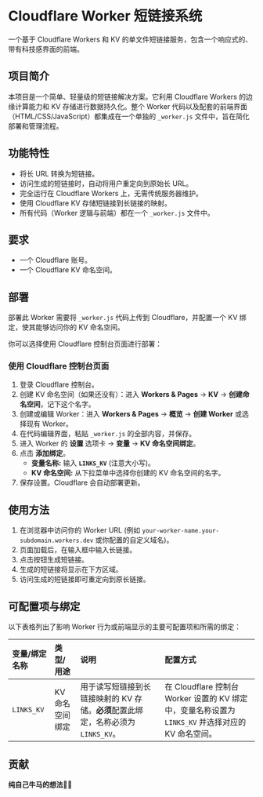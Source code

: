 # Cloudflare Worker 短链接系统

一个基于 Cloudflare Workers 和 KV 的单文件短链接服务，包含一个响应式的、带有科技感界面的前端。

## 项目简介

本项目是一个简单、轻量级的短链接解决方案。它利用 Cloudflare Workers 的边缘计算能力和 KV 存储进行数据持久化。整个 Worker 代码以及配套的前端界面（HTML/CSS/JavaScript）都集成在一个单独的 `_worker.js` 文件中，旨在简化部署和管理流程。

## 功能特性

* 将长 URL 转换为短链接。
* 访问生成的短链接时，自动将用户重定向到原始长 URL。
* 完全运行在 Cloudflare Workers 上，无需传统服务器维护。
* 使用 Cloudflare KV 存储短链接到长链接的映射。
* 所有代码（Worker 逻辑与前端）都在一个 `_worker.js` 文件中。

## 要求

* 一个 Cloudflare 账号。
* 一个 Cloudflare KV 命名空间。

## 部署

部署此 Worker 需要将 `_worker.js` 代码上传到 Cloudflare，并配置一个 KV 绑定，使其能够访问你的 KV 命名空间。

你可以选择使用 Cloudflare 控制台页面进行部署：

### 使用 Cloudflare 控制台页面

1.  登录 Cloudflare 控制台。
2.  创建 KV 命名空间（如果还没有）：进入 **Workers & Pages** -> **KV** -> **创建命名空间**，记下这个名字。
3.  创建或编辑 Worker：进入 **Workers & Pages** -> **概览** -> **创建 Worker** 或选择现有 Worker。
4.  在代码编辑界面，粘贴 `_worker.js` 的全部内容，并保存。
5.  进入 Worker 的 **设置** 选项卡 -> **变量** -> **KV 命名空间绑定**。
6.  点击 **添加绑定**。
    * **变量名称:** 输入 **`LINKS_KV`** (注意大小写)。
    * **KV 命名空间:** 从下拉菜单中选择你创建的 KV 命名空间的名字。
7.  保存设置。Cloudflare 会自动部署更新。

## 使用方法

1.  在浏览器中访问你的 Worker URL (例如 `your-worker-name.your-subdomain.workers.dev` 或你配置的自定义域名)。
2.  页面加载后，在输入框中输入长链接。
3.  点击按钮生成短链接。
4.  生成的短链接将显示在下方区域。
5.  访问生成的短链接即可重定向到原长链接。

## 可配置项与绑定

以下表格列出了影响 Worker 行为或前端显示的主要可配置项和所需的绑定：

| 变量/绑定名称 | 类型/用途     | 说明                                                                 | 配置方式                                                                      |
| :------------ | :------------ | :------------------------------------------------------------------- | :---------------------------------------------------------------------------- |
| `LINKS_KV`    | KV 命名空间绑定 | 用于读写短链接到长链接映射的 KV 存储。**必须**配置此绑定，名称必须为 `LINKS_KV`。 | 在 Cloudflare 控制台 Worker 设置的 KV 绑定中，变量名称设置为 `LINKS_KV` 并选择对应的 KV 命名空间。 |

## 贡献
**纯自己牛马的想法🐂🐴**
